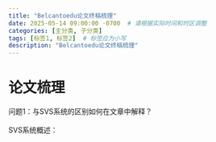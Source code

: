 ```yaml
---
title: "Belcantoedu论文终稿梳理"
date: 2025-05-14 09:00:00 -0700  # 请根据实际时间和时区调整
categories: [主分类, 子分类]
tags: [标签1, 标签2]  # 标签应为小写
description: "Belcantoedu论文终稿梳理"
---
```

# 论文梳理
问题1：与SVS系统的区别如何在文章中解释？<br>  
SVS系统概述：
